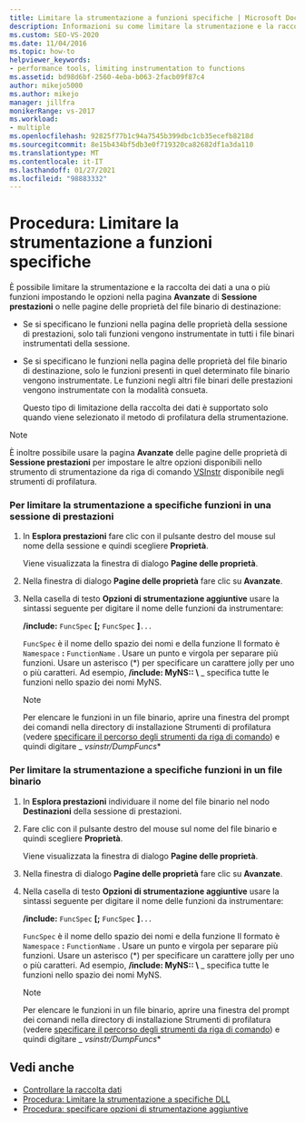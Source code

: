 ```yaml
---
title: Limitare la strumentazione a funzioni specifiche | Microsoft Docs
description: Informazioni su come limitare la strumentazione e la raccolta dei dati a una o più funzioni impostando le opzioni nella pagina avanzate o nelle pagine delle proprietà binarie di destinazione.
ms.custom: SEO-VS-2020
ms.date: 11/04/2016
ms.topic: how-to
helpviewer_keywords:
- performance tools, limiting instrumentation to functions
ms.assetid: bd98d6bf-2560-4eba-b063-2facb09f87c4
author: mikejo5000
ms.author: mikejo
manager: jillfra
monikerRange: vs-2017
ms.workload:
- multiple
ms.openlocfilehash: 92825f77b1c94a7545b399dbc1cb35ecefb8218d
ms.sourcegitcommit: 8e15b434bf5db3e0f719320ca82682df1a3da110
ms.translationtype: MT
ms.contentlocale: it-IT
ms.lasthandoff: 01/27/2021
ms.locfileid: "98883332"
---
```

# <a name="how-to-limit-instrumentation-to-specific-functions"></a>Procedura: Limitare la strumentazione a funzioni specifiche
È possibile limitare la strumentazione e la raccolta dei dati a una o più funzioni impostando le opzioni nella pagina **Avanzate** di **Sessione prestazioni** o nelle pagine delle proprietà del file binario di destinazione:

- Se si specificano le funzioni nella pagina delle proprietà della sessione di prestazioni, solo tali funzioni vengono instrumentate in tutti i file binari instrumentati della sessione.

- Se si specificano le funzioni nella pagina delle proprietà del file binario di destinazione, solo le funzioni presenti in quel determinato file binario vengono instrumentate. Le funzioni negli altri file binari delle prestazioni vengono instrumentate con la modalità consueta.

  Questo tipo di limitazione della raccolta dei dati è supportato solo quando viene selezionato il metodo di profilatura della strumentazione.

> [!NOTE]
> È inoltre possibile usare la pagina **Avanzate** delle pagine delle proprietà di **Sessione prestazioni** per impostare le altre opzioni disponibili nello strumento di strumentazione da riga di comando [VSInstr](../profiling/vsinstr.md) disponibile negli strumenti di profilatura.

### <a name="to-limit-instrumentation-to-specific-functions-in-a-performance-session"></a>Per limitare la strumentazione a specifiche funzioni in una sessione di prestazioni

1. In **Esplora prestazioni** fare clic con il pulsante destro del mouse sul nome della sessione e quindi scegliere **Proprietà**.

    Viene visualizzata la finestra di dialogo **Pagine delle proprietà**.

2. Nella finestra di dialogo **Pagine delle proprietà** fare clic su **Avanzate**.

3. Nella casella di testo **Opzioni di strumentazione aggiuntive** usare la sintassi seguente per digitare il nome delle funzioni da instrumentare:

    **/include:** `FuncSpec` **[;** `FuncSpec` **]**`...`

    `FuncSpec` è il nome dello spazio dei nomi e della funzione Il formato è `Namespace` **:** `FunctionName` . Usare un punto e virgola per separare più funzioni. Usare un asterisco (\*) per specificare un carattere jolly per uno o più caratteri. Ad esempio, **/include: MyNS:: \\** _ specifica tutte le funzioni nello spazio dei nomi MyNS.

   > [!NOTE]
   > Per elencare le funzioni in un file binario, aprire una finestra del prompt dei comandi nella directory di installazione Strumenti di profilatura (vedere [specificare il percorso degli strumenti da riga di comando](../profiling/specifying-the-path-to-profiling-tools-command-line-tools.md)) e quindi digitare _ *vsinstr/DumpFuncs**

### <a name="to-limit-instrumentation-to-specific-functions-in-a-binary"></a>Per limitare la strumentazione a specifiche funzioni in un file binario

1. In **Esplora prestazioni** individuare il nome del file binario nel nodo **Destinazioni** della sessione di prestazioni.

2. Fare clic con il pulsante destro del mouse sul nome del file binario e quindi scegliere **Proprietà**.

    Viene visualizzata la finestra di dialogo **Pagine delle proprietà**.

3. Nella finestra di dialogo **Pagine delle proprietà** fare clic su **Avanzate**.

4. Nella casella di testo **Opzioni di strumentazione aggiuntive** usare la sintassi seguente per digitare il nome delle funzioni da instrumentare:

    **/include:** `FuncSpec` **[;** `FuncSpec` **]**`...`

    `FuncSpec` è il nome dello spazio dei nomi e della funzione Il formato è `Namespace` **:** `FunctionName` . Usare un punto e virgola per separare più funzioni. Usare un asterisco (\*) per specificare un carattere jolly per uno o più caratteri. Ad esempio, **/include: MyNS:: \\** _ specifica tutte le funzioni nello spazio dei nomi MyNS.

   > [!NOTE]
   > Per elencare le funzioni in un file binario, aprire una finestra del prompt dei comandi nella directory di installazione Strumenti di profilatura (vedere [specificare il percorso degli strumenti da riga di comando](../profiling/specifying-the-path-to-profiling-tools-command-line-tools.md)) e quindi digitare _ *vsinstr/DumpFuncs**

## <a name="see-also"></a>Vedi anche
- [Controllare la raccolta dati](../profiling/controlling-data-collection.md)
- [Procedura: Limitare la strumentazione a specifiche DLL](../profiling/how-to-limit-instrumentation-to-specific-dlls.md)
- [Procedura: specificare opzioni di strumentazione aggiuntive](../profiling/how-to-specify-additional-instrumentation-options.md)
